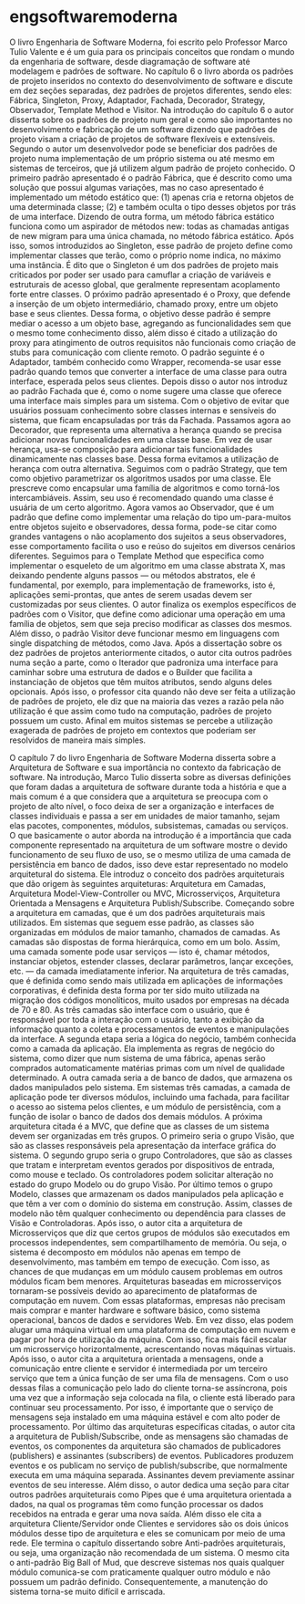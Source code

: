 # engsoftwaremoderna

O livro Engenharia de Software Moderna, foi escrito pelo Professor Marco Tulio Valente e é um guia para os principais conceitos que rondam o mundo da engenharia de software, desde diagramação de software até modelagem e padrões de software.
No capítulo 6 o livro aborda os padrões de projeto inseridos no contexto do desenvolvimento de software e discute em dez seções separadas, dez padrões de projetos diferentes, sendo eles: Fábrica, Singleton, Proxy, Adaptador, Fachada, Decorador, Strategy, Observador, Template Method e Visitor. Na introdução do capítulo 6 o autor disserta sobre os padrões de projeto num geral e como são importantes no desenvolvimento e fabricação de um software dizendo que padrões de projeto visam a criação de projetos de software flexíveis e extensíveis. Segundo o autor um desenvolvedor pode se beneficiar dos padrões de projeto numa implementação de um próprio sistema ou até mesmo em sistemas de terceiros, que já utilizem algum padrão de projeto conhecido. O primeiro padrão apresentado é o padrão Fábrica, que é descrito como uma solução que possui algumas variações, mas no caso apresentado é implementado um método estático que: (1) apenas cria e retorna objetos de uma determinada classe; (2) e também oculta o tipo desses objetos por trás de uma interface. Dizendo de outra forma, um método fábrica estático funciona como um aspirador de métodos new: todas as chamadas antigas de new migram para uma única chamada, no método fábrica estático. Após isso, somos introduzidos ao Singleton, esse padrão de projeto define como implementar classes que terão, como o próprio nome indica, no máximo uma instância. É dito que o Singleton é um dos padrões de projeto mais criticados por poder ser usado para camuflar a criação de variáveis e estruturais de acesso global, que geralmente representam acoplamento forte entre classes. O próximo padrão apresentado é o Proxy, que defende a inserção de um objeto intermediário, chamado proxy, entre um objeto base e seus clientes. Dessa forma, o objetivo desse padrão é sempre mediar o acesso a um objeto base, agregando as funcionalidades sem que o mesmo tome conhecimento disso, além disso é citado a utilização do proxy para atingimento de outros requisitos não funcionais como criação de stubs para comunicação com cliente remoto. O padrão seguinte é o Adaptador, também conhecido como Wrapper, recomenda-se usar esse padrão quando temos que converter a interface de uma classe para outra interface, esperada pelos seus clientes. Depois disso o autor nos introduz ao padrão Fachada que é, como o nome sugere uma classe que oferece uma interface mais simples para um sistema. Com o objetivo de evitar que usuários possuam conhecimento sobre classes internas e sensíveis do sistema, que ficam encapsuladas por trás da Fachada. Passamos agora ao Decorador, que representa uma alternativa a herança quando se precisa adicionar novas funcionalidades em uma classe base. Em vez de usar herança, usa-se composição para adicionar tais funcionalidades dinamicamente nas classes base. Dessa forma evitamos a utilização de herança com outra alternativa. Seguimos com o padrão Strategy, que tem como objetivo parametrizar os algoritmos usados por uma classe. Ele prescreve como encapsular uma família de algoritmos e como torná-los intercambiáveis. Assim, seu uso é recomendado quando uma classe é usuária de um certo algoritmo. Agora vamos ao Observador, que é um padrão que define como implementar uma relação do tipo um-para-muitos entre objetos sujeito e observadores, dessa forma, pode-se citar como grandes vantagens o não acoplamento dos sujeitos a seus observadores, esse comportamento facilita o uso e reúso do sujeitos em diversos cenários diferentes. Seguimos para o Template Method que especifica como implementar o esqueleto de um algoritmo em uma classe abstrata X, mas deixando pendente alguns passos — ou métodos abstratos, ele é fundamental, por exemplo, para implementação de frameworks, isto é, aplicações semi-prontas, que antes de serem usadas devem ser customizadas por seus clientes. O autor finaliza os exemplos específicos de padrões com o Visitor, que define como adicionar uma operação em uma família de objetos, sem que seja preciso modificar as classes dos mesmos. Além disso, o padrão Visitor deve funcionar mesmo em linguagens com single dispatching de métodos, como Java. Após a dissertação sobre os dez padrões de projetos anteriormente citados, o autor cita outros padrões numa seção a parte, como o Iterador que padroniza uma interface para caminhar sobre uma estrutura de dados e o Builder que facilita a instanciação de objetos que têm muitos atributos, sendo alguns deles opcionais. Após isso, o professor cita quando não deve ser feita a utilização de padrões de projeto, ele diz que na maioria das vezes a razão pela não utilização é que assim como tudo na computação, padrões de projeto possuem um custo. Afinal em muitos sistemas se percebe a utilização exagerada de padrões de projeto em contextos que poderiam ser resolvidos de maneira mais simples.

O capítulo 7 do livro Engenharia de Software Moderna disserta sobre a Arquitetura de Software e sua importância no contexto da fabricação de software. Na introdução, Marco Tulio disserta sobre as diversas definições que foram dadas a arquitetura de software durante toda a história e que a mais comum é a que considera que a arquitetura se preocupa com o projeto de alto nível, o foco deixa de ser a organização e interfaces de classes individuais e passa a ser em unidades de maior tamanho, sejam elas pacotes, componentes, módulos, subsistemas, camadas ou serviços. O que basicamente o autor aborda na introdução é a importância que cada componente representado na arquitetura de um software mostre o devido funcionamento de seu fluxo de uso, se o mesmo utiliza de uma camada de persistência em banco de dados, isso deve estar representado no modelo arquitetural do sistema. Ele introduz o conceito dos padrões arquiteturais que dão origem às seguintes arquiteturas: Arquitetura em Camadas, Arquitetura Model-View-Controller ou MVC, Microsserviços, Arquitetura Orientada a Mensagens e Arquitetura Publish/Subscribe. Começando sobre a arquitetura em camadas, que é um dos padrões arquiteturais mais utilizados. Em sistemas que seguem esse padrão, as classes são organizadas em módulos de maior tamanho, chamados de camadas. As camadas são dispostas de forma hierárquica, como em um bolo. Assim, uma camada somente pode usar serviços — isto é, chamar métodos, instanciar objetos, estender classes, declarar parâmetros, lançar exceções, etc. — da camada imediatamente inferior. Na arquitetura de três camadas, que é definida como sendo mais utilizada em aplicações de informações corporativas, é definida desta forma por ter sido muito utilizada na migração dos códigos monolíticos, muito usados por empresas na década de 70 e 80. As três camadas são interface com o usuário, que é responsável por toda a interação com o usuário, tanto a exibição da informação quanto a coleta e processamentos de eventos e manipulações da interface. A segunda etapa seria a lógica do negócio, também conhecida como a camada da aplicação. Ela implementa as regras de negócio do sistema, como dizer que num sistema de uma fábrica, apenas serão comprados automaticamente matérias primas com um nível de qualidade determinado. A outra camada seria a de banco de dados, que armazena os dados manipulados pelo sistema. Em sistemas três camadas, a camada de aplicação pode ter diversos módulos, incluindo uma fachada, para facilitar o acesso ao sistema pelos clientes, e um módulo de persistência, com a função de isolar o banco de dados dos demais módulos. A próxima arquitetura citada é a MVC, que define que as classes de um sistema devem ser organizadas em três grupos. O primeiro seria o grupo Visão, que são as classes responsáveis pela apresentação da interface gráfica do sistema. O segundo grupo seria o grupo Controladores, que são as classes que tratam e interpretam eventos gerados por dispositivos de entrada, como mouse e teclado. Os controladores podem solicitar alteração no estado do grupo Modelo ou do grupo Visão. Por último temos o grupo Modelo, classes que armazenam os dados manipulados pela aplicação e que têm a ver com o domínio do sistema em construção. Assim, classes de modelo não têm qualquer conhecimento ou dependência para classes de Visão e Controladoras. Após isso, o autor cita a arquitetura de Microsserviços que diz que certos grupos de módulos são executados em processos independentes, sem compartilhamento de memória. Ou seja, o sistema é decomposto em módulos não apenas em tempo de desenvolvimento, mas também em tempo de execução. Com isso, as chances de que mudanças em um módulo causem problemas em outros módulos ficam bem menores. Arquiteturas baseadas em microsserviços tornaram-se possíveis devido ao aparecimento de plataformas de computação em nuvem. Com essas plataformas, empresas não precisam mais comprar e manter hardware e software básico, como sistema operacional, bancos de dados e servidores Web. Em vez disso, elas podem alugar uma máquina virtual em uma plataforma de computação em nuvem e pagar por hora de utilização da máquina. Com isso, fica mais fácil escalar um microsserviço horizontalmente, acrescentando novas máquinas virtuais. Após isso, o autor cita a arquitetura orientada a mensagens, onde a comunicação entre cliente e servidor é intermediada por um terceiro serviço que tem a única função de ser uma fila de mensagens. Com o uso dessas filas a comunicação pelo lado do cliente torna-se assíncrona, pois uma vez que a informação seja colocada na fila, o cliente está liberado para continuar seu processamento. Por isso, é importante que o serviço de mensagens seja instalado em uma máquina estável e com alto poder de processamento. Por último das arquiteturas específicas citadas, o autor cita a arquitetura de Publish/Subscribe, onde as mensagens são chamadas de eventos, os componentes da arquitetura são chamados de publicadores (publishers) e assinantes (subscribers) de eventos. Publicadores produzem eventos e os publicam no serviço de publish/subscribe, que normalmente executa em uma máquina separada. Assinantes devem previamente assinar eventos de seu interesse. Além disso, o autor dedica uma seção para citar outros padrões arquiteturais como Pipes que é uma arquitetura orientada a dados, na qual os programas têm como função processar os dados recebidos na entrada e gerar uma nova saída. Além disso ele cita a arquitetura Cliente/Servidor onde Clientes e servidores são os dois únicos módulos desse tipo de arquitetura e eles se comunicam por meio de uma rede. Ele termina o capítulo dissertando sobre Anti-padrões arquiteturais, ou seja, uma organização não recomendada de um sistema. O mesmo cita o anti-padrão Big Ball of Mud, que descreve sistemas nos quais qualquer módulo comunica-se com praticamente qualquer outro módulo e não possuem um padrão definido. Consequentemente, a manutenção do sistema torna-se muito difícil e arriscada.
